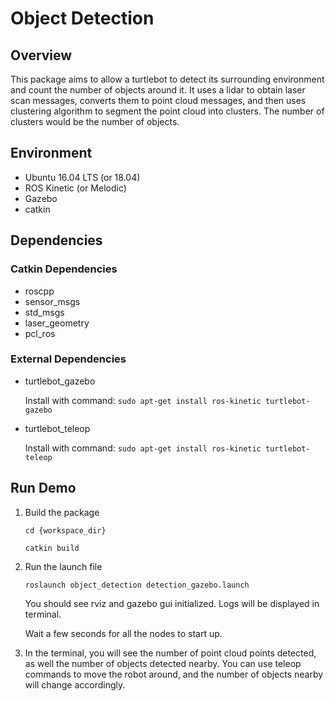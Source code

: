 # Object Detection

## Overview

This package aims to allow a turtlebot to detect its surrounding environment and count the number of objects around it. It uses a lidar to obtain laser scan messages, converts them to point cloud messages, and then uses clustering algorithm to segment the point cloud into clusters. The number of clusters would be the number of objects.

## Environment

- Ubuntu 16.04 LTS (or 18.04)
- ROS Kinetic (or Melodic)
- Gazebo
- catkin

## Dependencies

### Catkin Dependencies

- roscpp
- sensor_msgs
- std_msgs
- laser_geometry
- pcl_ros

### External Dependencies

- turtlebot_gazebo
    
    Install with command: `sudo apt-get install ros-kinetic turtlebot-gazebo`
    
- turtlebot_teleop
    
    Install with command: `sudo apt-get install ros-kinetic turtlebot-teleop`
    

## Run Demo

1. Build the package
    
    `cd {workspace_dir}`
    
    `catkin build`
    
2. Run the launch file
    
    `roslaunch object_detection detection_gazebo.launch`
    
    You should see rviz and gazebo gui initialized. Logs will be displayed in terminal.
    
    Wait a few seconds for all the nodes to start up. 
    
3. In the terminal, you will see the number of point cloud points detected, as well the number of objects detected nearby. You can use teleop commands to move the robot around, and the number of objects nearby will change accordingly.